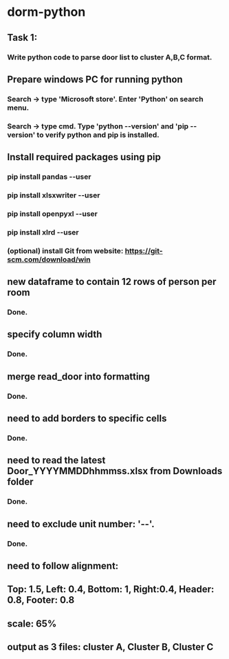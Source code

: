 # dorm-python
## Task 1:
### Write python code to parse door list to cluster A,B,C format.

## Prepare windows PC for running python 
### Search -> type 'Microsoft store'. Enter 'Python' on search menu.
### Search -> type cmd. Type 'python --version' and 'pip --version' to verify python and pip is installed.

## Install required packages using pip
### pip install pandas --user
### pip install xlsxwriter --user
### pip install openpyxl --user
### pip install xlrd --user
### (optional) install Git from website: https://git-scm.com/download/win

## new dataframe to contain 12 rows of person per room
### Done.

## specify column width
### Done.

## merge read_door into formatting
### Done.

## need to add borders to specific cells
### Done.

## need to read the latest Door_YYYYMMDDhhmmss.xlsx from Downloads folder
### Done.

## need to exclude unit number: '--'.
### Done.

## need to follow alignment: 
## Top: 1.5, Left: 0.4, Bottom: 1, Right:0.4, Header: 0.8, Footer: 0.8
## scale: 65%
## output as 3 files: cluster A, Cluster B, Cluster C

